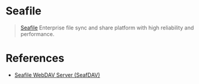 Seafile
====

> [Seafile](https://seafile.com/) Enterprise file sync and share platform with high reliability and performance.

# References

- [Seafile WebDAV Server (SeafDAV)](https://manual.seafile.com/extension/webdav/)